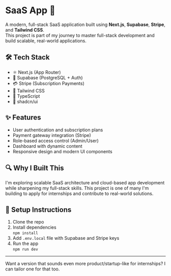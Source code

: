 # SaaS App 🚀

A modern, full-stack SaaS application built using **Next.js**, **Supabase**, **Stripe**, and **Tailwind CSS**.  
This project is part of my journey to master full-stack development and build scalable, real-world applications.

## 🛠️ Tech Stack

- ⚛️ Next.js (App Router)
- 🐘 Supabase (PostgreSQL + Auth)
- 💳 Stripe (Subscription Payments)
- 🎨 Tailwind CSS
- 🧠 TypeScript
- 🧩 shadcn/ui

## ✨ Features

- User authentication and subscription plans
- Payment gateway integration (Stripe)
- Role-based access control (Admin/User)
- Dashboard with dynamic content
- Responsive design and modern UI components

## 🔍 Why I Built This

I'm exploring scalable SaaS architecture and cloud-based app development while sharpening my full-stack skills. This project is one of many I'm building to apply for internships and contribute to real-world solutions.

## 🚀 Setup Instructions

1. Clone the repo
2. Install dependencies  
   `npm install`
3. Add `.env.local` file with Supabase and Stripe keys
4. Run the app  
   `npm run dev`

---

Want a version that sounds even more product/startup-like for internships? I can tailor one for that too.
